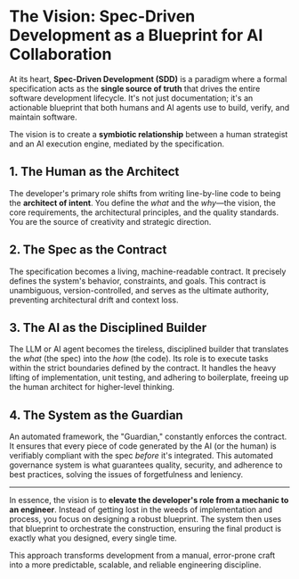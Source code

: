 # The Vision: Spec-Driven Development as a Blueprint for AI Collaboration

At its heart, **Spec-Driven Development (SDD)** is a paradigm where a formal specification acts as the **single source of truth** that drives the entire software development lifecycle. It's not just documentation; it's an actionable blueprint that both humans and AI agents use to build, verify, and maintain software.

The vision is to create a **symbiotic relationship** between a human strategist and an AI execution engine, mediated by the specification.

## 1. The Human as the Architect

The developer's primary role shifts from writing line-by-line code to being the **architect of intent**. You define the *what* and the *why*—the vision, the core requirements, the architectural principles, and the quality standards. You are the source of creativity and strategic direction.

## 2. The Spec as the Contract

The specification becomes a living, machine-readable contract. It precisely defines the system's behavior, constraints, and goals. This contract is unambiguous, version-controlled, and serves as the ultimate authority, preventing architectural drift and context loss.

## 3. The AI as the Disciplined Builder

The LLM or AI agent becomes the tireless, disciplined builder that translates the *what* (the spec) into the *how* (the code). Its role is to execute tasks within the strict boundaries defined by the contract. It handles the heavy lifting of implementation, unit testing, and adhering to boilerplate, freeing up the human architect for higher-level thinking.

## 4. The System as the Guardian

An automated framework, the "Guardian," constantly enforces the contract. It ensures that every piece of code generated by the AI (or the human) is verifiably compliant with the spec *before* it's integrated. This automated governance system is what guarantees quality, security, and adherence to best practices, solving the issues of forgetfulness and leniency.

---

In essence, the vision is to **elevate the developer's role from a mechanic to an engineer**. Instead of getting lost in the weeds of implementation and process, you focus on designing a robust blueprint. The system then uses that blueprint to orchestrate the construction, ensuring the final product is exactly what you designed, every single time.

This approach transforms development from a manual, error-prone craft into a more predictable, scalable, and reliable engineering discipline.
